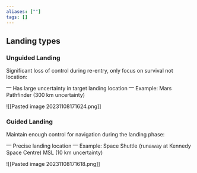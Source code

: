 ```yaml
---
aliases: [""]
tags: []
---
```


## Landing types

### Unguided Landing 
Significant loss of control during re-entry, only focus on survival not location:

⎻ Has large uncertainty in target landing location
⎻ Example: Mars Pathfinder (300 km uncertainty)

![[Pasted image 20231108171624.png]]

### Guided Landing
Maintain enough control for navigation during the landing phase:

⎻ Precise landing location
⎻ Example: Space Shuttle (runaway at Kennedy Space Centre) MSL (10 km uncertainty)

![[Pasted image 20231108171618.png]]